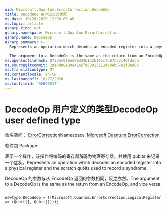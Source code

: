 ```yaml
---
uid: Microsoft.Quantum.ErrorCorrection.DecodeOp
title: DecodeOp 用户定义的类型
ms.date: 10/26/2020 12:00:00 AM
ms.topic: article
qsharp.kind: udt
qsharp.namespace: Microsoft.Quantum.ErrorCorrection
qsharp.name: DecodeOp
qsharp.summary: >-
  Represents an operation which decodes an encoded register into a physical register and the scratch qubits used to record a syndrome.

  The argument to a DecodeOp is the same as the return from an EncodeOp, and vice versa.
ms.openlocfilehash: 0733ec016e50a320b162b111c7d87c32140fdacb
ms.sourcegitcommit: 29e0d88a30e4166fa580132124b0eb57e1f0e986
ms.translationtype: MT
ms.contentlocale: zh-CN
ms.lasthandoff: 10/27/2020
ms.locfileid: "92695517"
---
```

# <a name="decodeop-user-defined-type"></a><span data-ttu-id="5e291-102">DecodeOp 用户定义的类型</span><span class="sxs-lookup"><span data-stu-id="5e291-102">DecodeOp user defined type</span></span>

<span data-ttu-id="5e291-103">命名空间： [ErrorCorrection](xref:Microsoft.Quantum.ErrorCorrection)</span><span class="sxs-lookup"><span data-stu-id="5e291-103">Namespace: [Microsoft.Quantum.ErrorCorrection](xref:Microsoft.Quantum.ErrorCorrection)</span></span>

<span data-ttu-id="5e291-104">软件包 [](https://nuget.org/packages/)</span><span class="sxs-lookup"><span data-stu-id="5e291-104">Package: [](https://nuget.org/packages/)</span></span>


<span data-ttu-id="5e291-105">表示一个操作，该操作将编码的寄存器解码为物理寄存器，并使用 qubits 来记录一个症状。</span><span class="sxs-lookup"><span data-stu-id="5e291-105">Represents an operation which decodes an encoded register into a physical register and the scratch qubits used to record a syndrome.</span></span>

<span data-ttu-id="5e291-106">DecodeOp 的参数与从 EncodeOp 返回的参数相同，反之亦然。</span><span class="sxs-lookup"><span data-stu-id="5e291-106">The argument to a DecodeOp is the same as the return from an EncodeOp, and vice versa.</span></span>

```qsharp

newtype DecodeOp = ((Microsoft.Quantum.ErrorCorrection.LogicalRegister => (Qubit[], Qubit[])));
```


